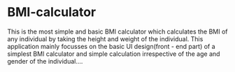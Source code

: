 # BMI-calculator
This is the most simple and basic BMI calculator which calculates the BMI of any individual by taking the height and weight of the individual. This application mainly focusses on the basic UI design(front - end part) of a simplest BMI calculator and simple calculation irrespective of the age and gender of the individual....
